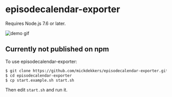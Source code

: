 # episodecalendar-exporter

Requires Node.js 7.6 or later.

![demo gif](https://puu.sh/xzz8B/2f834c08e8.gif)

## Currently not published on npm
To use episodecalendar-exporter:
```bash
$ git clone https://github.com/mickdekkers/episodecalendar-exporter.git
$ cd episodecalendar-exporter
$ cp start.example.sh start.sh
```

Then edit `start.sh` and run it.
